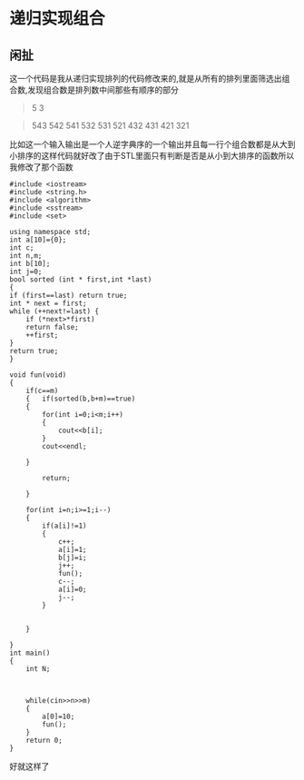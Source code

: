# 递归实现组合

## 闲扯
这一个代码是我从递归实现排列的代码修改来的,就是从所有的排列里面筛选出组合数,发现组合数是排列数中间那些有顺序的部分
    
> 5 3

> 543
> 542
> 541
> 532
> 531
> 521
> 432
> 431
> 421
> 321

比如这一个输入输出是一个人逆字典序的一个输出并且每一行个组合数都是从大到小排序的这样代码就好改了由于STL里面只有判断是否是从小到大排序的函数所以我修改了那个函数
    
    #include <iostream>
    #include <string.h>
    #include <algorithm>
    #include <sstream>
    #include <set>

    using namespace std;
    int a[10]={0};
    int c;
    int n,m;
    int b[10];
    int j=0;
    bool sorted (int * first,int *last)
    {
    if (first==last) return true;
    int * next = first;
    while (++next!=last) {
        if (*next>*first)
        return false;
        ++first;
    }
    return true;
    }

    void fun(void)
    {
        if(c==m)
        {   if(sorted(b,b+m)==true)
        {
            for(int i=0;i<m;i++)
            {
                cout<<b[i];
            }
            cout<<endl;

        }

            return;

        }

        for(int i=n;i>=1;i--)
        {
            if(a[i]!=1)
            {
                c++;
                a[i]=1;
                b[j]=i;
                j++;
                fun();
                c--;
                a[i]=0;
                j--;
            }


        }

    }
    int main()
    {
        int N;



        while(cin>>n>>m)
        {
            a[0]=10;
            fun();
        }
        return 0;
    }
好就这样了
